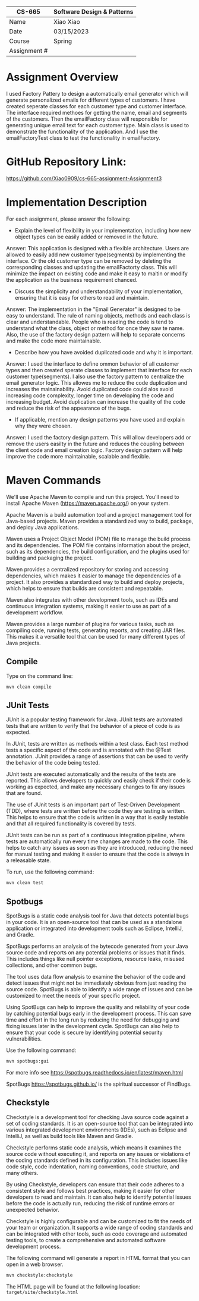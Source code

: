 
| CS-665       | Software Design & Patterns |
|--------------|----------------------------|
| Name         | Xiao Xiao       |
| Date         | 03/15/2023                 |
| Course       | Spring                     |
| Assignment # |                            |

# Assignment Overview
I used Factory Pattery to design a automatically email generator which will generate personalized emails for different types of customers. I have created seperate classes for each customer type and customer interface. The interface required methoes for getting the name, email and segments of the customers. Then the emailFactory class will responsible for generating unique email text for each customer type. Main class is used to demonstrate the functionality of the application. And I use the emailFactoryTest class to test the functionality in emailFactory.
# GitHub Repository Link:
https://github.com/Xiao0909/cs-665-assignment-Assignment3

# Implementation Description 


For each assignment, please answer the following:

- Explain the level of flexibility in your implementation, including how new object types can
be easily added or removed in the future.

Answer: This application is designed with a flexible architecture. Users are allowed to easily add new customer type(segments) by implementing the interface. Or the old customer type can be removed by deleting the corresponding classes and updating the emailFactorty class. This will minimize the impact on existing code and make it easy to maitin or modify the application as the business requirement chanced.

- Discuss the simplicity and understandability of your implementation, ensuring that it is
easy for others to read and maintain.

Answer: The implementation in the "Email Generator" is designed to be easy to understand. The rule of naming objects, methods and each class is clear and understandable. People who is reading the code is tend to understand what the class, object or method for once they saw te name. Also, the use of the factory design pattern will help to separate concerns and make the code more maintainable.

- Describe how you have avoided duplicated code and why it is important.

Answer: I used the interface to define ommon behavior of all customer types and then created sperate classes to implement that interface for each customer type(segments). I also use the factory pattern to centralize the email generator logic. This allowes me to reduce the code duplication and increases the mainainability.
Avoid duplicated code could alos avoid increasing code complexity, longer time on developing the code and  increasing budget. Avoid duplication can increase the quality of the code and reduce the risk of the appearance of the bugs.

- If applicable, mention any design patterns you have used and explain why they were
chosen.

Answer: I used the factory design pattern. This will allow developers add or remove the users easilty in the future and reduces the coupling between the client code and email creation logic. Factory design pattern will help improve the code more maintainable, scalable and flexible.

# Maven Commands

We'll use Apache Maven to compile and run this project. You'll need to install Apache Maven (https://maven.apache.org/) on your system. 

Apache Maven is a build automation tool and a project management tool for Java-based projects. Maven provides a standardized way to build, package, and deploy Java applications.

Maven uses a Project Object Model (POM) file to manage the build process and its dependencies. The POM file contains information about the project, such as its dependencies, the build configuration, and the plugins used for building and packaging the project.

Maven provides a centralized repository for storing and accessing dependencies, which makes it easier to manage the dependencies of a project. It also provides a standardized way to build and deploy projects, which helps to ensure that builds are consistent and repeatable.

Maven also integrates with other development tools, such as IDEs and continuous integration systems, making it easier to use as part of a development workflow.

Maven provides a large number of plugins for various tasks, such as compiling code, running tests, generating reports, and creating JAR files. This makes it a versatile tool that can be used for many different types of Java projects.

## Compile
Type on the command line: 

```bash
mvn clean compile
```



## JUnit Tests
JUnit is a popular testing framework for Java. JUnit tests are automated tests that are written to verify that the behavior of a piece of code is as expected.

In JUnit, tests are written as methods within a test class. Each test method tests a specific aspect of the code and is annotated with the @Test annotation. JUnit provides a range of assertions that can be used to verify the behavior of the code being tested.

JUnit tests are executed automatically and the results of the tests are reported. This allows developers to quickly and easily check if their code is working as expected, and make any necessary changes to fix any issues that are found.

The use of JUnit tests is an important part of Test-Driven Development (TDD), where tests are written before the code they are testing is written. This helps to ensure that the code is written in a way that is easily testable and that all required functionality is covered by tests.

JUnit tests can be run as part of a continuous integration pipeline, where tests are automatically run every time changes are made to the code. This helps to catch any issues as soon as they are introduced, reducing the need for manual testing and making it easier to ensure that the code is always in a releasable state.

To run, use the following command:
```bash
mvn clean test
```


## Spotbugs 

SpotBugs is a static code analysis tool for Java that detects potential bugs in your code. It is an open-source tool that can be used as a standalone application or integrated into development tools such as Eclipse, IntelliJ, and Gradle.

SpotBugs performs an analysis of the bytecode generated from your Java source code and reports on any potential problems or issues that it finds. This includes things like null pointer exceptions, resource leaks, misused collections, and other common bugs.

The tool uses data flow analysis to examine the behavior of the code and detect issues that might not be immediately obvious from just reading the source code. SpotBugs is able to identify a wide range of issues and can be customized to meet the needs of your specific project.

Using SpotBugs can help to improve the quality and reliability of your code by catching potential bugs early in the development process. This can save time and effort in the long run by reducing the need for debugging and fixing issues later in the development cycle. SpotBugs can also help to ensure that your code is secure by identifying potential security vulnerabilities.

Use the following command:

```bash
mvn spotbugs:gui 
```

For more info see 
https://spotbugs.readthedocs.io/en/latest/maven.html

SpotBugs https://spotbugs.github.io/ is the spiritual successor of FindBugs.


## Checkstyle 

Checkstyle is a development tool for checking Java source code against a set of coding standards. It is an open-source tool that can be integrated into various integrated development environments (IDEs), such as Eclipse and IntelliJ, as well as build tools like Maven and Gradle.

Checkstyle performs static code analysis, which means it examines the source code without executing it, and reports on any issues or violations of the coding standards defined in its configuration. This includes issues like code style, code indentation, naming conventions, code structure, and many others.

By using Checkstyle, developers can ensure that their code adheres to a consistent style and follows best practices, making it easier for other developers to read and maintain. It can also help to identify potential issues before the code is actually run, reducing the risk of runtime errors or unexpected behavior.

Checkstyle is highly configurable and can be customized to fit the needs of your team or organization. It supports a wide range of coding standards and can be integrated with other tools, such as code coverage and automated testing tools, to create a comprehensive and automated software development process.

The following command will generate a report in HTML format that you can open in a web browser. 

```bash
mvn checkstyle:checkstyle
```

The HTML page will be found at the following location:
`target/site/checkstyle.html`




